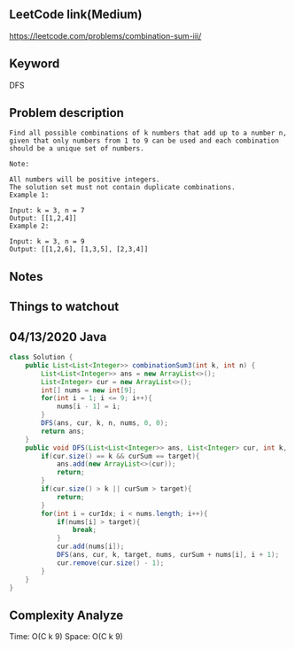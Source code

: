 ## LeetCode link(Medium)
https://leetcode.com/problems/combination-sum-iii/

## Keyword
DFS

## Problem description
```
Find all possible combinations of k numbers that add up to a number n, given that only numbers from 1 to 9 can be used and each combination should be a unique set of numbers.

Note:

All numbers will be positive integers.
The solution set must not contain duplicate combinations.
Example 1:

Input: k = 3, n = 7
Output: [[1,2,4]]
Example 2:

Input: k = 3, n = 9
Output: [[1,2,6], [1,3,5], [2,3,4]]
```



## Notes


## Things to watchout

## 04/13/2020 Java

```java
class Solution {
    public List<List<Integer>> combinationSum3(int k, int n) {
        List<List<Integer>> ans = new ArrayList<>();
        List<Integer> cur = new ArrayList<>();
        int[] nums = new int[9];
        for(int i = 1; i <= 9; i++){
            nums[i - 1] = i;
        }
        DFS(ans, cur, k, n, nums, 0, 0);
        return ans;
    }
    public void DFS(List<List<Integer>> ans, List<Integer> cur, int k, int target, int[] nums, int curSum, int curIdx){
        if(cur.size() == k && curSum == target){
            ans.add(new ArrayList<>(cur));
            return;
        }
        if(cur.size() > k || curSum > target){
            return;
        }
        for(int i = curIdx; i < nums.length; i++){
            if(nums[i] > target){
                break;
            }
            cur.add(nums[i]);
            DFS(ans, cur, k, target, nums, curSum + nums[i], i + 1);
            cur.remove(cur.size() - 1);
        }
    }
}

```
## Complexity Analyze
Time: O(C k 9)
Space: O(C k 9)